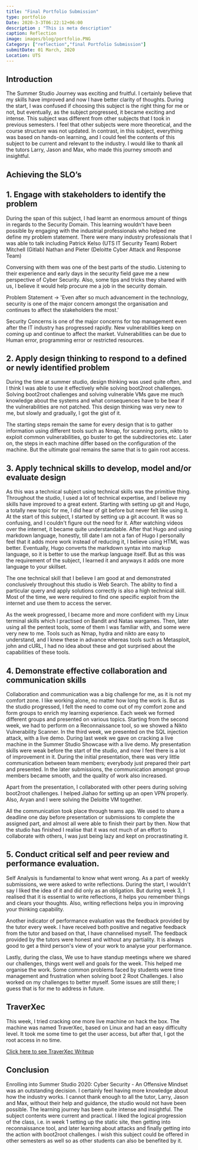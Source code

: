 ```yaml
---
title: "Final Portfolio Submission"
type: portfolio
Date: 2020-3-3T06:22:12+06:00
description : "This is meta description"
caption: Reflection
image: images/blog/portfolio.PNG
Category: ["reflection","final Portfolio Submission"]
submitDate: 01 March, 2020
Location: UTS
---
```


## Introduction
The Summer Studio Journey was exciting and fruitful. I certainly believe that my skills have improved and now I have better clarity of thoughts. During the start, I was confused if choosing this subject is the right thing for me or not, but eventually, as the subject progressed, it became exciting and intense. This subject was different from other subjects that I took in previous semesters. I feel that other subjects were more theoretical, and the course structure was not updated. In contrast, in this subject, everything was based on hands-on learning, and I could feel the contents of this subject to be current and relevant to the industry. I would like to thank all the tutors Larry, Jason and Max, who made this journey smooth and insightful.

## Achieving the SLO’s

## 1. Engage with stakeholders to identify the problem
During the span of this subject, I had learnt an enormous amount of things in regards to the Security Domain. This learning wouldn't have been possible by engaging with the industrial professionals who helped me define my problem statement. There were many industry professionals that I was able to talk including
Patrick Kelso (UTS IT Security Team)
Robert Mitchell (Gitlab)
Nathan and Pieter (Deloitte Cyber Attack and Response Team)

Conversing with them was one of the best parts of the studio. Listening to their experience and early days in the security field gave me a new perspective of Cyber Security. Also, some tips and tricks they shared with us, I believe it would help procure me a job in the security domain.

 Problem Statement -> 'Even after so much advancement in the technology, security is one of the major concern amongst the organisation and continues to affect the stakeholders the most.'

Security Concerns is one of the major concerns for top management even after the IT industry has progressed rapidly. New vulnerabilities keep on coming up and continue to affect the market. Vulnerabilities can be due to Human error, programming error or restricted resources. 


## 2. Apply design thinking to respond to a defined or newly identified problem

During the time at summer studio, design thinking was used quite often, and I think I was able to use it effectively while solving boot2root challenges. Solving boot2root challenges and solving vulnerable VMs gave me much knowledge about the systems and what consequences have to be bear if the vulnerabilities are not patched. This design thinking was very new to me, but slowly and gradually, I got the gist of it.

The starting steps remain the same for every design that is to gather information using different tools such as Nmap, for scanning ports, nikto to exploit common vulnerabilities, go buster to get the subdirectories etc. Later on, the steps in each machine differ based on the configuration of the machine. But the ultimate goal remains the same that is to gain root access.


## 3. Apply technical skills to develop, model and/or evaluate design

As this was a technical subject using technical skills was the primitive thing. Throughout the studio, I used a lot of technical expertise, and I believe my skills have improved to a great extent. Starting with setting up git and Hugo, a totally new topic for me, I did hear of git before but never felt like using it. At the start of this subject, I started by setting up a git account. It was so confusing, and I couldn't figure out the need for it. After watching videos over the internet, it became quite understandable. After that Hugo and using markdown language, honestly, till date I am not a fan of Hugo I personally feel that it adds more work instead of reducing it, I believe using HTML was better. Eventually, Hugo converts the markdown syntax into markup language, so it is better to use the markup language itself. But as this was the requirement of the subject, I learned it and anyways it adds one more language to your skillset.

The one technical skill that I believe I am good at and demonstrated conclusively throughout this studio is Web Search. The ability to find a particular query and apply solutions correctly is also a high technical skill. Most of the time, we were required to find one specific exploit from the internet and use them to access the server.

As the week progressed, I became more and more confident with my Linux terminal skills which I practised on Bandit and Natas wargames. Then, later using all the pentest tools, some of them I was familiar with, and some were very new to me. Tools such as Nmap, hydra and nikto are easy to understand, and I knew these in advance whereas tools such as Metasploit, john and cURL, I had no idea about these and got surprised about the capabilities of these tools.


## 4. Demonstrate effective collaboration and communication skills

Collaboration and communication was a big challenge for me, as it is not my comfort zone. I like working alone, no matter how long the work is. But as the studio progressed, I felt the need to come out of my comfort zone and form groups to enrich my learning experience. Each week we formed different groups and presented on various topics. Starting from the second week, we had to perform on a Reconnaissance tool, so we showed a Nikto Vulnerability Scanner. 
In the third week, we presented on the  SQL injection attack, with a live demo. During last week we gave on cracking a live machine in the Summer Studio Showcase with a live demo. My presentation skills were weak before the start of the studio, and now I feel there is a lot of improvement in it. During the initial presentation, there was very little communication between team members; everybody just prepared their part and presented. In the later submissions, the communication amongst group members became smooth, and the quality of work also increased.

Apart from the presentation, I collaborated with other peers during solving boot2root challenges. I helped Jiahao for setting up an open VPN properly. Also, Aryan and I were solving the Deloitte VM together.

All the communication took place through teams app. We used to share a deadline one day before presentation or submissions to complete the assigned part, and almost all were able to finish their part by then. Now that the studio has finished I realise that it was not much of an effort to collaborate with others, I was just being lazy and kept on procrastinating it.

## 5. Conduct critical self and peer review and performance evaluation.

Self Analysis is fundamental to know what went wrong. As a part of weekly submissions, we were asked to write reflections. During the start, I wouldn't say I liked the idea of it and did only as an obligation. But during week 3, I realised that it is essential to write reflections, it helps you remember things and clears your thoughts. Also, writing reflections helps you in improving your thinking capability.

Another indicator of performance evaluation was the feedback provided by the tutor every week. I have received both positive and negative feedback from the tutor and based on that, I have channelised myself. The feedback provided by the tutors were honest and without any partiality. It is always good to get a third person's view of your work to analyse your performance.

Lastly, during the class, We use to have standup meetings where we shared our challenges, things went well and goals for the week. This helped me organise the work. Some common problems faced by students were time management and frustration when solving boot 2 Root Challenges. I also worked on my challenges to better myself. Some issues are still there; I guess that is for me to address in future.

## TraverXec

This week, I tried cracking one more live machine on hack the box. The machine was named TraverXec, based on Linux and had an easy difficulty level. It took me some time to get the user access, but after that, I got the root access in no time.

[Click here to see TraverXec Writeup](/static/files/TraverXec_Writeup.pdf)


## Conclusion

Enrolling into Summer Studio 2020: Cyber Security - An Offensive Mindset was an outstanding decision. I certainly feel having more knowledge about how the industry works. I cannot thank enough to all the tutor, Larry, Jason and Max, without their help and guidance, the studio would not have been possible. The learning journey has been quite intense and insightful. The subject contents were current and practical. I liked the logical progression of the class, i.e. in week 1 setting up the static site, then getting into reconnaissance tool, and later learning about attacks and finally getting into the action with boot2root challenges. I wish this subject could be offered in other semesters as well so as other students can also be benefited by it.
